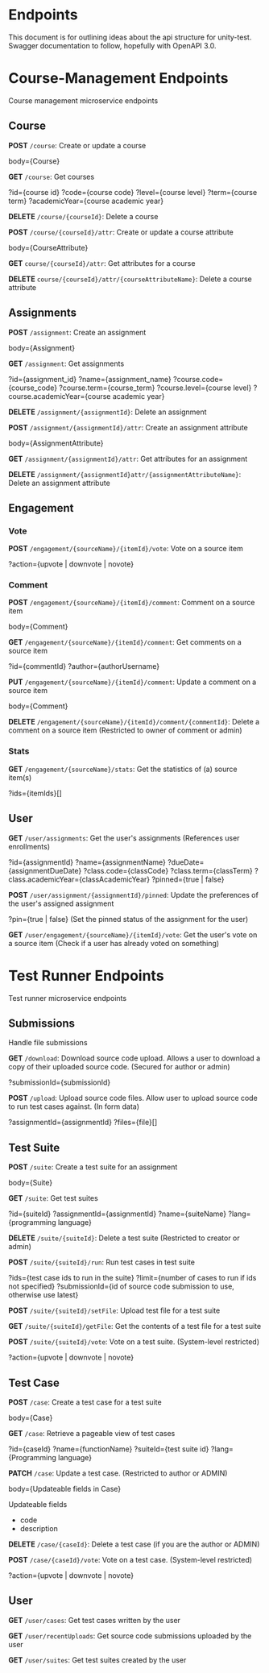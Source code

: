 
# Endpoints
This document is for outlining ideas about the api structure for unity-test. Swagger documentation to follow, hopefully with OpenAPI 3.0.

# Course-Management Endpoints
Course management microservice endpoints

## Course
**POST** `/course`: Create or update a course

body={Course}

**GET** `/course`: Get courses

?id={course id}
?code={course code}
?level={course level}
?term={course term}
?academicYear={course academic year}

**DELETE** `/course/{courseId}`: Delete a course

**POST** `/course/{courseId}/attr`: Create or update a course attribute

body={CourseAttribute}

**GET** `course/{courseId}/attr`: Get attributes for a course

**DELETE** `course/{courseId}/attr/{courseAttributeName}`: Delete a course attribute

## Assignments
**POST** `/assignment`: Create an assignment

body={Assignment}

**GET** `/assignment`: Get assignments

?id={assignment_id}
?name={assignment_name}
?course.code={course_code}
?course.term={course_term}
?course.level={course level}
?course.academicYear={course academic year}

**DELETE** `/assignment/{assignmentId}`: Delete an assignment

**POST** `/assignment/{assignmentId}/attr`: Create an assignment attribute

body={AssignmentAttribute}

**GET** `/assignment/{assignmentId}/attr`: Get attributes for an assignment

**DELETE** `/assignment/{assignmentId}attr/{assignmentAttributeName}`: Delete an assignment attribute

## Engagement

### Vote
**POST** `/engagement/{sourceName}/{itemId}/vote`: Vote on a source item

?action={upvote | downvote | novote}

### Comment
**POST** `/engagement/{sourceName}/{itemId}/comment`: Comment on a source item

body={Comment}

**GET** `/engagement/{sourceName}/{itemId}/comment`: Get comments on a source item

?id={commentId}
?author={authorUsername}

**PUT** `/engagement/{sourceName}/{itemId}/comment`: Update a comment on a source item

body={Comment}

**DELETE** `/engagement/{sourceName}/{itemId}/comment/{commentId}`: Delete a comment on a source item (Restricted to owner of comment or admin)

### Stats
**GET** `/engagement/{sourceName}/stats`: Get the statistics of (a) source item(s)

?ids={itemIds}[]

## User
**GET** `/user/assignments`: Get the user's assignments (References user enrollments)

?id={assignmentId}
?name={assignmentName}
?dueDate={assignmentDueDate}
?class.code={classCode}
?class.term={classTerm}
?class.academicYear={classAcademicYear}
?pinned={true | false}

**POST** `/user/assignment/{assignmentId}/pinned`: Update the preferences of the user's assigned assignment

?pin={true | false} (Set the pinned status of the assignment for the user)

**GET** `/user/engagement/{sourceName}/{itemId}/vote`: Get the user's vote on a source item (Check if a user has already voted on something)

# Test Runner Endpoints

Test runner microservice endpoints

## Submissions
Handle file submissions

**GET** `/download`: Download source code upload. Allows a user to download a copy of their uploaded source code. (Secured for author or admin)

?submissionId={submissionId}

**POST** `/upload`: Upload source code files. Allow user to upload source code to run test cases against.
(In form data)

?assignmentId={assignmentId}
?files={file}[]

## Test Suite
**POST** `/suite`: Create a test suite for an assignment

body={Suite}

**GET** `/suite`: Get test suites

?id={suiteId}
?assignmentId={assignmentId}
?name={suiteName}
?lang={programming language}

**DELETE** `/suite/{suiteId}`: Delete a test suite (Restricted to creator or admin)

**POST** `/suite/{suiteId}/run`: Run test cases in test suite

?ids={test case ids to run in the suite}
?limit={number of cases to run if ids not specified}
?submissionId={id of source code submission to use, otherwise use latest}

**POST** `/suite/{suiteId}/setFile`: Upload test file for a test suite

**GET** `/suite/{suiteId}/getFile`: Get the contents of a test file for a test suite

**POST** `/suite/{suiteId}/vote`: Vote on a test suite. (System-level restricted)

?action={upvote | downvote | novote}

## Test Case
**POST** `/case`: Create a test case for a test suite

body={Case}

**GET** `/case`: Retrieve a pageable view of test cases

?id={caseId}
?name={functionName}
?suiteId={test suite id}
?lang={Programming language}

**PATCH** `/case`: Update a test case. (Restricted to author or ADMIN)

body={Updateable fields in Case}

Updateable fields
* code
* description

**DELETE** `/case/{caseId}`: Delete a test case (if you are the author or ADMIN)

**POST** `/case/{caseId}/vote`: Vote on a test case. (System-level restricted)

?action={upvote | downvote | novote}

## User
**GET** `/user/cases`: Get test cases written by the user

**GET** `/user/recentUploads`: Get source code submissions uploaded by the user

**GET** `/user/suites`: Get test suites created by the user
